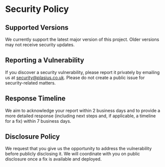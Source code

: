 # Security Policy

## Supported Versions

We currently support the latest major version of this project. Older versions may not receive security updates.

## Reporting a Vulnerability

If you discover a security vulnerability, please report it privately by emailing us at [security@plasius.co.uk](mailto:security@plasius.co.uk). Please do not create a public issue for security-related matters.

## Response Timeline

We aim to acknowledge your report within 2 business days and to provide a more detailed response (including next steps and, if applicable, a timeline for a fix) within 7 business days.

## Disclosure Policy

We request that you give us the opportunity to address the vulnerability before publicly disclosing it. We will coordinate with you on public disclosure once a fix is available and deployed.
